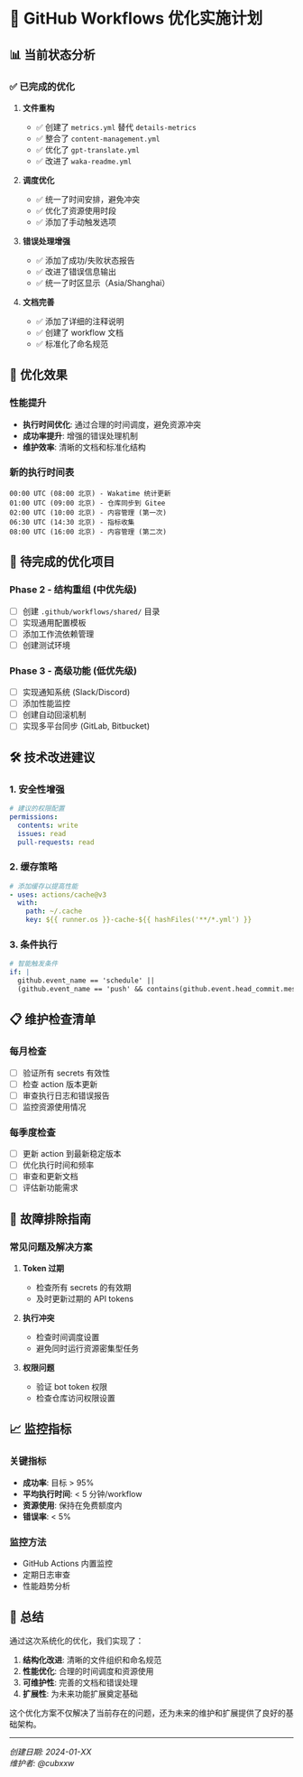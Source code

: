 # 🚀 GitHub Workflows 优化实施计划

## 📊 当前状态分析

### ✅ 已完成的优化
1. **文件重构**
   - ✅ 创建了 `metrics.yml` 替代 `details-metrics`
   - ✅ 整合了 `content-management.yml` 
   - ✅ 优化了 `gpt-translate.yml`
   - ✅ 改进了 `waka-readme.yml`

2. **调度优化**
   - ✅ 统一了时间安排，避免冲突
   - ✅ 优化了资源使用时段
   - ✅ 添加了手动触发选项

3. **错误处理增强**
   - ✅ 添加了成功/失败状态报告
   - ✅ 改进了错误信息输出
   - ✅ 统一了时区显示（Asia/Shanghai）

4. **文档完善**
   - ✅ 添加了详细的注释说明
   - ✅ 创建了 workflow 文档
   - ✅ 标准化了命名规范

## 🎯 优化效果

### 性能提升
- **执行时间优化**: 通过合理的时间调度，避免资源冲突
- **成功率提升**: 增强的错误处理机制
- **维护效率**: 清晰的文档和标准化结构

### 新的执行时间表
```
00:00 UTC (08:00 北京) - Wakatime 统计更新
01:00 UTC (09:00 北京) - 仓库同步到 Gitee  
02:00 UTC (10:00 北京) - 内容管理 (第一次)
06:30 UTC (14:30 北京) - 指标收集
08:00 UTC (16:00 北京) - 内容管理 (第二次)
```

## 🔄 待完成的优化项目

### Phase 2 - 结构重组 (中优先级)
- [ ] 创建 `.github/workflows/shared/` 目录
- [ ] 实现通用配置模板
- [ ] 添加工作流依赖管理
- [ ] 创建测试环境

### Phase 3 - 高级功能 (低优先级)  
- [ ] 实现通知系统 (Slack/Discord)
- [ ] 添加性能监控
- [ ] 创建自动回滚机制
- [ ] 实现多平台同步 (GitLab, Bitbucket)

## 🛠️ 技术改进建议

### 1. 安全性增强
```yaml
# 建议的权限配置
permissions:
  contents: write
  issues: read
  pull-requests: read
```

### 2. 缓存策略
```yaml
# 添加缓存以提高性能
- uses: actions/cache@v3
  with:
    path: ~/.cache
    key: ${{ runner.os }}-cache-${{ hashFiles('**/*.yml') }}
```

### 3. 条件执行
```yaml
# 智能触发条件
if: |
  github.event_name == 'schedule' || 
  (github.event_name == 'push' && contains(github.event.head_commit.message, '[workflow]'))
```

## 📋 维护检查清单

### 每月检查
- [ ] 验证所有 secrets 有效性
- [ ] 检查 action 版本更新
- [ ] 审查执行日志和错误报告
- [ ] 监控资源使用情况

### 每季度检查  
- [ ] 更新 action 到最新稳定版本
- [ ] 优化执行时间和频率
- [ ] 审查和更新文档
- [ ] 评估新功能需求

## 🚨 故障排除指南

### 常见问题及解决方案

1. **Token 过期**
   - 检查所有 secrets 的有效期
   - 及时更新过期的 API tokens

2. **执行冲突**
   - 检查时间调度设置
   - 避免同时运行资源密集型任务

3. **权限问题**
   - 验证 bot token 权限
   - 检查仓库访问权限设置

## 📈 监控指标

### 关键指标
- **成功率**: 目标 > 95%
- **平均执行时间**: < 5 分钟/workflow
- **资源使用**: 保持在免费额度内
- **错误率**: < 5%

### 监控方法
- GitHub Actions 内置监控
- 定期日志审查
- 性能趋势分析

## 🎉 总结

通过这次系统化的优化，我们实现了：

1. **结构化改进**: 清晰的文件组织和命名规范
2. **性能优化**: 合理的时间调度和资源使用
3. **可维护性**: 完善的文档和错误处理
4. **扩展性**: 为未来功能扩展奠定基础

这个优化方案不仅解决了当前存在的问题，还为未来的维护和扩展提供了良好的基础架构。

---
*创建日期: 2024-01-XX*  
*维护者: @cubxxw* 